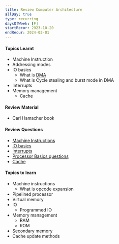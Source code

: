 ```yaml
---
title: Review Computer Architecture
allDay: true
type: recurring
daysOfWeek: [F]
startRecur: 2023-10-20
endRecur: 2024-03-01
---
```

#### Topics Learnt
- Machine Instruction
- Addressing modes
- IO basics
	- What is [DMA](https://www.geeksforgeeks.org/direct-memory-access-dma-controller-in-computer-architecture/)
	- What is Cycle stealing and burst mode in DMA
- Interrupts
- Memory management
	- Cache

#### Review Material
- Carl Hamacher book

#### Review Questions
- [Machine Instructions](https://practicepaper.in/gate-cse/machine-instruction?page_no=2)
- [IO basics](https://practicepaper.in/gate-cse/io-interface)
- [Interrupts](https://practicepaper.in/gate-cse/interrupt)
- [Processor Basics questions](https://practicepaper.in/gate-cse/alu-data-path-and-control-unit)
- [Cache](https://practicepaper.in/gate-cse/cache-memory)

#### Topics to learn
- Machine instructions
	- What is opcode expansion
- Pipelined processor
- Virtual memory
- IO
	- Programmed IO
- Memory management
	- RAM
	- ROM
- Secondary memory
- Cache update methods